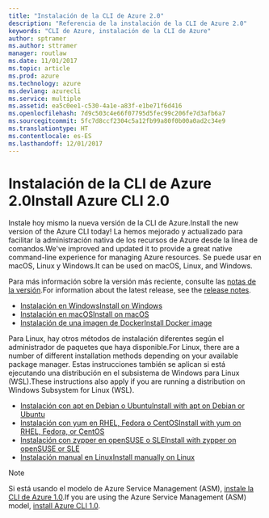 ```yaml
---
title: "Instalación de la CLI de Azure 2.0"
description: "Referencia de la instalación de la CLI de Azure 2.0"
keywords: "CLI de Azure, instalación de la CLI de Azure"
author: sptramer
ms.author: sttramer
manager: routlaw
ms.date: 11/01/2017
ms.topic: article
ms.prod: azure
ms.technology: azure
ms.devlang: azurecli
ms.service: multiple
ms.assetid: ea5c0ee1-c530-4a1e-a83f-e1be71f6d416
ms.openlocfilehash: 7d9c503c4e66f07795d5fec99c206fe7d3afb6a7
ms.sourcegitcommit: 5fc7d8ccf2304c5a12fb99a80f0b00a0ad2c34e9
ms.translationtype: HT
ms.contentlocale: es-ES
ms.lasthandoff: 12/01/2017
---
```

# <a name="install-azure-cli-20"></a><span data-ttu-id="60d0b-104">Instalación de la CLI de Azure 2.0</span><span class="sxs-lookup"><span data-stu-id="60d0b-104">Install Azure CLI 2.0</span></span>

<span data-ttu-id="60d0b-105">Instale hoy mismo la nueva versión de la CLI de Azure.</span><span class="sxs-lookup"><span data-stu-id="60d0b-105">Install the new version of the Azure CLI today!</span></span>
<span data-ttu-id="60d0b-106">La hemos mejorado y actualizado para facilitar la administración nativa de los recursos de Azure desde la línea de comandos.</span><span class="sxs-lookup"><span data-stu-id="60d0b-106">We've improved and updated it to provide a great native command-line experience for managing Azure resources.</span></span>
<span data-ttu-id="60d0b-107">Se puede usar en macOS, Linux y Windows.</span><span class="sxs-lookup"><span data-stu-id="60d0b-107">It can be used on macOS, Linux, and Windows.</span></span>

<span data-ttu-id="60d0b-108">Para más información sobre la versión más reciente, consulte las [notas de la versión](release-notes-azure-cli.md).</span><span class="sxs-lookup"><span data-stu-id="60d0b-108">For information about the latest release, see the [release notes](release-notes-azure-cli.md).</span></span>

* [<span data-ttu-id="60d0b-109">Instalación en Windows</span><span class="sxs-lookup"><span data-stu-id="60d0b-109">Install on Windows</span></span>](install-azure-cli-windows.md)
* [<span data-ttu-id="60d0b-110">Instalación en macOS</span><span class="sxs-lookup"><span data-stu-id="60d0b-110">Install on macOS</span></span>](install-azure-cli-macos.md)
* [<span data-ttu-id="60d0b-111">Instalación de una imagen de Docker</span><span class="sxs-lookup"><span data-stu-id="60d0b-111">Install Docker image</span></span>](install-azure-cli-docker.md)

<span data-ttu-id="60d0b-112">Para Linux, hay otros métodos de instalación diferentes según el administrador de paquetes que haya disponible.</span><span class="sxs-lookup"><span data-stu-id="60d0b-112">For Linux, there are a number of different installation methods depending on your available package manager.</span></span> <span data-ttu-id="60d0b-113">Estas instrucciones también se aplican si está ejecutando una distribución en el subsistema de Windows para Linux (WSL).</span><span class="sxs-lookup"><span data-stu-id="60d0b-113">These instructions also apply if you are running a distribution on Windows Subsystem for Linux (WSL).</span></span>

* [<span data-ttu-id="60d0b-114">Instalación con apt en Debian o Ubuntu</span><span class="sxs-lookup"><span data-stu-id="60d0b-114">Install with apt on Debian or Ubuntu</span></span>](install-azure-cli-apt.md)
* [<span data-ttu-id="60d0b-115">Instalación con yum en RHEL, Fedora o CentOS</span><span class="sxs-lookup"><span data-stu-id="60d0b-115">Install with yum on RHEL, Fedora, or CentOS </span></span>](install-azure-cli-yum.md)
* [<span data-ttu-id="60d0b-116">Instalación con zypper en openSUSE o SLE</span><span class="sxs-lookup"><span data-stu-id="60d0b-116">Install with zypper on openSUSE or SLE </span></span>](install-azure-cli-zypper.md)
* [<span data-ttu-id="60d0b-117">Instalación manual en Linux</span><span class="sxs-lookup"><span data-stu-id="60d0b-117">Install manually on Linux</span></span>](install-azure-cli-linux.md)

> [!NOTE]
> <span data-ttu-id="60d0b-118">Si está usando el modelo de Azure Service Management (ASM), [instale la CLI de Azure 1.0](/azure/cli-install-nodejs).</span><span class="sxs-lookup"><span data-stu-id="60d0b-118">If you are using the Azure Service Management (ASM) model, [install Azure CLI 1.0](/azure/cli-install-nodejs).</span></span>


